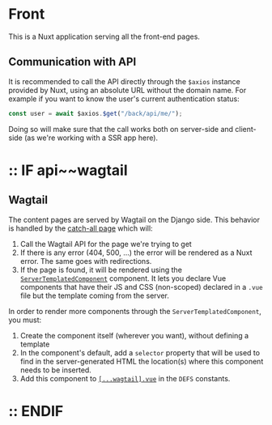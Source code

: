 # Front

This is a Nuxt application serving all the front-end pages.

## Communication with API

It is recommended to call the API directly through the `$axios` instance
provided by Nuxt, using an absolute URL without the domain name. For example if
you want to know the user's current authentication status:

```js
const user = await $axios.$get("/back/api/me/");
```

Doing so will make sure that the call works both on server-side and client-side
(as we're working with a SSR app here).

# :: IF api~~wagtail

## Wagtail

The content pages are served by Wagtail on the Django side. This behavior is
handled by the [catch-all page](./pages/[...wagtail].vue) which will:

1. Call the Wagtail API for the page we're trying to get
2. If there is any error (404, 500, ...) the error will be rendered as a Nuxt
   error. The same goes with redirections.
3. If the page is found, it will be rendered using the
   [`ServerTemplatedComponent`](./components/ServerTemplatedComponent.vue)
   component. It lets you declare Vue components that have their JS and CSS
   (non-scoped) declared in a `.vue` file but the template coming from the
   server.

In order to render more components through the `ServerTemplatedComponent`, you
must:

1. Create the component itself (wherever you want), without defining a template
2. In the component's default, add a `selector` property that will be used to
   find in the server-generated HTML the location(s) where this component needs
   to be inserted.
3. Add this component to [`[...wagtail].vue`](./pages/[...wagtail].vue) in the `DEFS` constants.

# :: ENDIF
